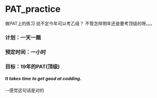 # PAT_practice
做PAT上的练习
说不定今年可以考乙级？
不管怎样明年还是要考顶级的呀。。。

### 计划：一天一题
### 预定时间：一小时
### 目标：19年的PAT(顶级)
#### *It takes time to get good at codding.*
--感觉这句话是对的
